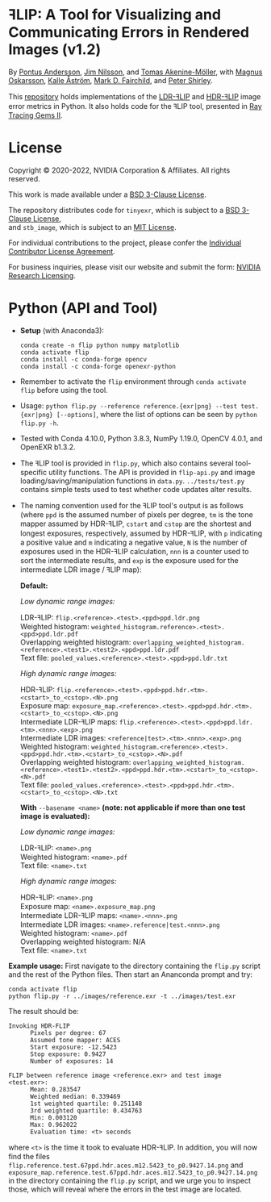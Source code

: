 # ꟻLIP: A Tool for Visualizing and Communicating Errors in Rendered Images (v1.2)
By
[Pontus Andersson](https://research.nvidia.com/person/pontus-andersson),
[Jim Nilsson](https://research.nvidia.com/person/jim-nilsson),
and
[Tomas Akenine-Möller](https://research.nvidia.com/person/tomas-akenine-m%C3%B6ller),
with
[Magnus Oskarsson](https://www1.maths.lth.se/matematiklth/personal/magnuso/),
[Kalle Åström](https://www.maths.lu.se/staff/kalleastrom/),
[Mark D. Fairchild](https://www.rit.edu/directory/mdfpph-mark-fairchild),
and
[Peter Shirley](https://research.nvidia.com/person/peter-shirley).

This [repository](https://github.com/NVlabs/flip) holds implementations of the [LDR-ꟻLIP](https://research.nvidia.com/publication/2020-07_FLIP)
and [HDR-ꟻLIP](https://research.nvidia.com/publication/2021-05_HDR-FLIP) image error metrics in Python.
It also holds code for the ꟻLIP tool, presented in [Ray Tracing Gems II](https://www.realtimerendering.com/raytracinggems/rtg2/index.html).

# License

Copyright © 2020-2022, NVIDIA Corporation & Affiliates. All rights reserved.

This work is made available under a [BSD 3-Clause License](../misc/LICENSE.md).

The repository distributes code for `tinyexr`, which is subject to a [BSD 3-Clause License](../misc/LICENSE-third-party.md#bsd-3-clause-license),<br>
and `stb_image`, which is subject to an [MIT License](../misc/LICENSE-third-party.md#mit-license).

For individual contributions to the project, please confer the [Individual Contributor License Agreement](../misc/CLA.md).

For business inquiries, please visit our website and submit the form: [NVIDIA Research Licensing](https://www.nvidia.com/en-us/research/inquiries/).

# Python (API and Tool)
- **Setup** (with Anaconda3):
  ```
  conda create -n flip python numpy matplotlib
  conda activate flip
  conda install -c conda-forge opencv
  conda install -c conda-forge openexr-python
  ```
- Remember to activate the `flip` environment through `conda activate flip` before using the tool.
- Usage: `python flip.py --reference reference.{exr|png} --test test.{exr|png} [--options]`, where the list of options can be seen by `python flip.py -h`.
- Tested with Conda 4.10.0, Python 3.8.3, NumPy 1.19.0, OpenCV 4.0.1, and OpenEXR b1.3.2.
- The ꟻLIP tool is provided in `flip.py`, which also contains several tool-specific utility functions.
  The API is provided in `flip-api.py` and image loading/saving/manipulation functions in `data.py`.
  `../tests/test.py` contains simple tests used to test whether code updates alter results.
- The naming convention used for the ꟻLIP tool's output is as follows (where `ppd` is the assumed number of pixels per degree,
  `tm` is the tone mapper assumed by HDR-ꟻLIP, `cstart` and `cstop` are the shortest and longest exposures, respectively, assumed by HDR-ꟻLIP,
  with `p` indicating a positive value and `m` indicating a negative value,
  `N` is the number of exposures used in the HDR-ꟻLIP calculation, `nnn` is a counter used to sort the intermediate results,
  and `exp` is the exposure used for the intermediate LDR image / ꟻLIP map):

  **Default:**

  *Low dynamic range images:*<br>

    LDR-ꟻLIP: `flip.<reference>.<test>.<ppd>ppd.ldr.png`<br>
    Weighted histogram: `weighted_histogram.reference>.<test>.<ppd>ppd.ldr.pdf`<br>
    Overlapping weighted histogram: `overlapping_weighted_histogram.<reference>.<test1>.<test2>.<ppd>ppd.ldr.pdf`<br>
    Text file: `pooled_values.<reference>.<test>.<ppd>ppd.ldr.txt`<br>

  *High dynamic range images:*<br>

    HDR-ꟻLIP: `flip.<reference>.<test>.<ppd>ppd.hdr.<tm>.<cstart>_to_<cstop>.<N>.png`<br>
    Exposure map: `exposure_map.<reference>.<test>.<ppd>ppd.hdr.<tm>.<cstart>_to_<cstop>.<N>.png`<br>
    Intermediate LDR-ꟻLIP maps: `flip.<reference>.<test>.<ppd>ppd.ldr.<tm>.<nnn>.<exp>.png`<br>
    Intermediate LDR images: `<reference|test>.<tm>.<nnn>.<exp>.png`<br>
    Weighted histogram: `weighted_histogram.<reference>.<test>.<ppd>ppd.hdr.<tm>.<cstart>_to_<cstop>.<N>.pdf`<br>
    Overlapping weighted histogram: `overlapping_weighted_histogram.<reference>.<test1>.<test2>.<ppd>ppd.hdr.<tm>.<cstart>_to_<cstop>.<N>.pdf`<br>
    Text file: `pooled_values.<reference>.<test>.<ppd>ppd.hdr.<tm>.<cstart>_to_<cstop>.<N>.txt`<br>

  **With** `--basename <name>` **(note: not applicable if more than one test image is evaluated):**

  *Low dynamic range images:*<br>
    
    LDR-ꟻLIP: `<name>.png`<br>
    Weighted histogram: `<name>.pdf`<br>
    Text file: `<name>.txt`<br>

  *High dynamic range images:*<br>
    
    HDR-ꟻLIP: `<name>.png`<br>
    Exposure map: `<name>.exposure_map.png`<br>
    Intermediate LDR-ꟻLIP maps: `<name>.<nnn>.png`<br>
    Intermediate LDR images: `<name>.reference|test.<nnn>.png`<br>
    Weighted histogram: `<name>.pdf`<br>
    Overlapping weighted histogram: N/A<br>
    Text file: `<name>.txt`<br>

**Example usage:**
First navigate to the directory containing the `flip.py` script and the rest of the Python files. Then start an Ananconda prompt and try:
  ```
  conda activate flip
  python flip.py -r ../images/reference.exr -t ../images/test.exr
  ```
The result should be:
  ```
Invoking HDR-FLIP
        Pixels per degree: 67
        Assumed tone mapper: ACES
        Start exposure: -12.5423
        Stop exposure: 0.9427
        Number of exposures: 14

FLIP between reference image <reference.exr> and test image <test.exr>:
        Mean: 0.283547
        Weighted median: 0.339469
        1st weighted quartile: 0.251148
        3rd weighted quartile: 0.434763
        Min: 0.003120
        Max: 0.962022
        Evaluation time: <t> seconds
  ```
where `<t>` is the time it took to evaluate HDR-ꟻLIP. In addition, you will now find the files `flip.reference.test.67ppd.hdr.aces.m12.5423_to_p0.9427.14.png` and `exposure_map.reference.test.67ppd.hdr.aces.m12.5423_to_p0.9427.14.png`
in the directory containing the `flip.py` script, and we urge you to inspect those, which will reveal where the errors in the test image are located.
